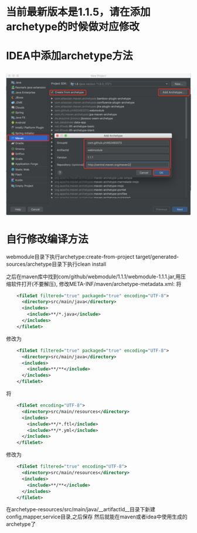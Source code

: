 # 当前最新版本是1.1.5，请在添加archetype的时候做对应修改
# IDEA中添加archetype方法
![avatar](ReadME.png)
---
# 自行修改编译方法
webmodule目录下执行archetype:create-from-project
target/generated-sources/archetype目录下执行clean install

之后在maven库中找到com/github/webmodule/1.1.1/webmodule-1.1.1.jar,用压缩软件打开(不要解压),
修改META-INF/maven/archetype-metadata.xml:
将
```xml
    <fileSet filtered="true" packaged="true" encoding="UTF-8">
      <directory>src/main/java</directory>
      <includes>
        <include>**/*.java</include>
      </includes>
    </fileSet>
```
修改为
```xml
    <fileSet filtered="true" packaged="true" encoding="UTF-8">
      <directory>src/main/java</directory>
      <includes>
        <include>**/**</include>
      </includes>
    </fileSet>
```
将
```xml
    <fileSet encoding="UTF-8">
      <directory>src/main/resources</directory>
      <includes>
        <include>**/*.ftl</include>
        <include>**/*.yml</include>
      </includes>
    </fileSet>
```
修改为
```xml
    <fileSet filtered="true" encoding="UTF-8">
      <directory>src/main/resources</directory>
      <includes>
        <include>**/**</include>
      </includes>
    </fileSet>
```
在archetype-resources/src/main/java/__artifactId__目录下新建config,mapper,service目录,之后保存
然后就能在maven或者idea中使用生成的archetype了
